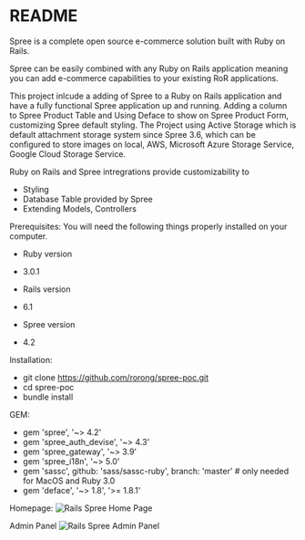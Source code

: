 # README

Spree is a complete open source e-commerce solution built with Ruby on Rails.

Spree can be easily combined with any Ruby on Rails application meaning you can add e-commerce capabilities to your existing RoR applications.

This project inlcude a adding of Spree to a Ruby on Rails application and have a fully functional Spree application up and running. Adding a column to Spree Product Table and Using Deface to show on Spree Product Form, customizing Spree default styling. The Project using Active Storage which is default attachment storage system since Spree 3.6, which can be configured to store images on local, AWS, Microsoft Azure Storage Service, Google Cloud Storage Service. 

Ruby on Rails and Spree intregrations provide customizability to 
- Styling
- Database Table provided by Spree
- Extending Models, Controllers

Prerequisites:
You will need the following things properly installed on your computer.
* Ruby version
- 3.0.1

* Rails version
- 6.1

* Spree version
- 4.2

Installation:
- git clone https://github.com/rorong/spree-poc.git
- cd spree-poc
- bundle install

GEM:
- gem 'spree', '~> 4.2'
- gem 'spree_auth_devise', '~> 4.3'
- gem 'spree_gateway', '~> 3.9'
- gem 'spree_i18n', '~> 5.0'
- gem 'sassc', github: 'sass/sassc-ruby', branch: 'master' # only needed for MacOS and Ruby 3.0
- gem 'deface', '~> 1.8', '>= 1.8.1'

Homepage:
![Rails Spree Home Page](https://user-images.githubusercontent.com/18528697/123435306-0f8f1c00-d5eb-11eb-8b59-84de4a84093f.png)

Admin Panel
![Rails Spree Admin Panel](https://user-images.githubusercontent.com/18528697/123435669-6eed2c00-d5eb-11eb-9bc2-bc3bf4a531ef.png)
